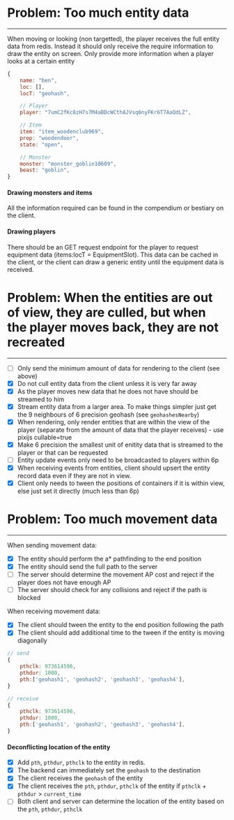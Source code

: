 # Problem: Too much entity data

---

When moving or looking (non targetted), the player receives the full entity data from redis. Instead it should only receive the require information to draw the entity on screen. Only provide more information when a player looks at a certain entity

```js
{
    name: "ben",
    loc: [],
    locT: "geohash",

    // Player
    player: "7umC2fKc8zH7s7M4aBDcWCthAJVsq6nyFKr6T7AaQdLZ",

    // Item
    item: "item_woodenclub969",
    prop: "woodendoor",
    state: "open",

    // Monster
    monster: "monster_goblin10609",
    beast: "goblin",
}
```

#### Drawing monsters and items

All the information required can be found in the compendium or bestiary on the client.

#### Drawing players

There should be an GET request endpoint for the player to request equipment data (items:locT = EquipmentSlot). This data can be cached in the client, or the client can draw a generic entity until the equipment data is received.

# Problem: When the entities are out of view, they are culled, but when the player moves back, they are not recreated

---

- [ ] Only send the minimum amount of data for rendering to the client (see above)
- [x] Do not cull entity data from the client unless it is very far away
- [x] As the player moves new data that he does not have should be streamed to him
- [x] Stream entity data from a larger area. To make things simpler just get the 9 neighbours of 6 precision geohash (see `geohashesNearby`)
- [x] When rendering, only render entities that are within the view of the player (separate from the amount of data that the player receives) - use pixijs cullable=true
- [x] Make 6 precision the smallest unit of enitity data that is streamed to the player or that can be requested
- [ ] Entity update events only need to be broadcasted to players within 6p
- [x] When receiving events from entities, client should upsert the entity record data even if they are not in view.
- [x] Client only needs to tween the positions of containers if it is within view, else just set it directly (much less than 6p)

# Problem: Too much movement data

---

When sending movement data:

- [x] The entity should perform the a\* pathfinding to the end position
- [x] The entity should send the full path to the server
- [ ] The server should determine the movement AP cost and reject if the player does not have enough AP
- [ ] The server should check for any collisions and reject if the path is blocked

When receiving movement data:

- [x] The client should tween the entity to the end position following the path
- [x] The client should add additional time to the tween if the entity is moving diagonally

```js
// send
{
    pthclk: 973614596,
    pthdur: 1000,
    pth:['geohash1', 'geohash2', 'geohash3', 'geohash4'],
}

// receive
{
    pthclk: 973614596,
    pthdur: 1000,
    pth:['geohash1', 'geohash2', 'geohash3', 'geohash4'],
}
```

#### Deconflicting location of the entity

- [x] Add `pth`, `pthdur`, `pthclk` to the entity in redis.
- [x] The backend can immediately set the `geohash` to the destination
- [x] The client receives the `geohash` of the entity
- [x] The client receives the `pth`, `pthdur`, `pthclk` of the entity if `pthclk` + `pthdur` > `current_time`
- [ ] Both client and server can determine the location of the entity based on the `pth`, `pthdur`, `pthclk`
